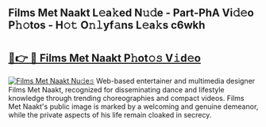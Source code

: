 ## Films Met Naakt L𝚎a𝚔ed N𝚞𝚍e - Part-PhA Vi𝚍𝚎o P𝚑𝚘tos - H𝚘𝚝 O𝚗𝚕yf𝚊ns L𝚎a𝚔s c6wkh

# <h2><a href="http://kfd4a9x.oniu.top/?m=Films+Met+Naakt">🔗👉 🔴 Films Met Naakt P𝚑ot𝚘𝚜 V𝚒d𝚎o</a></h2>

[![Films Met Naakt Nu𝚍e𝚜](https://i.imgur.com/0qMVB7G.gif)](http://kfd4a9x.oniu.top/?m=Films+Met+Naakt)
Web-based entertainer and multimedia designer Films Met Naakt, recognized for disseminating dance and lifestyle knowledge through trending choreographies and compact videos. Films Met Naakt's public image is marked by a welcoming and genuine demeanor, while the private aspects of his life remain cloaked in secrecy.  
